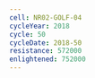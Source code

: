 ```yaml
---
cell: NR02-GOLF-04
cycleYear: 2018
cycle: 50
cycleDate: 2018-50
resistance: 572000
enlightened: 752000 
---
```

      
